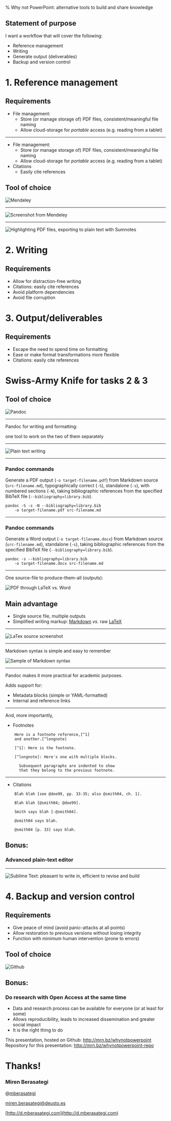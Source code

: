 % Why not PowerPoint: alternative tools to build and share knowledge

## Statement of purpose

I want a workflow that will cover the following:

* Reference management
* Writing
* Generate output (deliverables)
* Backup and version control

# 1. Reference management

## Requirements

* File management:
    * Store (or manage storage of) PDF files, consistent/meaningful file naming
    * Allow cloud-storage for _portable_ access (e.g. reading from a tablet) 

----------

* File management:
    * Store (or manage storage of) PDF files, consistent/meaningful file naming
    * Allow cloud-storage for _portable_ access (e.g. reading from a tablet) 
* Citations
    *  Easily cite references

## Tool of choice

![[Mendeley](https://www.mendeley.com)](img/mendeley.jpg)

---------

![Screenshot from Mendeley](img/mendeley-screenshot.png)

----------

![Highlighting PDF files, exporting to plain text with [Sumnotes](https://www.sumnotes.net/)](img/highlights-sumnotes.png)

# 2. Writing

## Requirements

* Allow for distraction-free writing
* Citations: easily cite references
* Avoid platform dependencies
* Avoid file corruption

# 3. Output/deliverables

## Requirements

* Escape the need to spend time on formatting
* Ease or make format transformations more flexible
* Citations: easily cite references

# Swiss-Army Knife for tasks 2 & 3

## Tool of choice

![[Pandoc](http://pandoc.org/)](img/pandoc.png) 

--------

Pandoc for writing and formatting: 

one tool to work on the two of them separately

--------

![Plain text writing](img/sublime-screenshot.png)

--------

### Pandoc commands

Generate a PDF output (`-o target-filename.pdf`) from Markdown source (`src-filename.md`), typographically correct (`-S`), standalone (`-s`), with numbered sections (`-N`), taking bibliographic references from the specified BibTeX file (`--bibliography=library.bib`).

```
pandoc -S -s -N --bibliography=library.bib  
    -o target-filename.pdf src-filename.md
```

-------

### Pandoc commands

Generate a Word output (`-o target-filename.docx`) from Markdown source (`src-filename.md`), standalone (`-s`), taking bibliographic references from the specified BibTeX file (`--bibliography=library.bib`).

```
pandoc -s --bibliography=library.bib 
    -o target-filename.docx src-filename.md
```

--------

One source-file to produce-them-all (outputs):

![PDF through LaTeX _vs._ Word](img/pandoc-outputs.png)

## Main advantage

* Single source file, multiple outputs
* Simplified writing markup: [Markdown](http://daringfireball.net/projects/markdown/) _vs._ raw [LaTeX](http://www.latex-project.org/)

---------

![LaTex source screenshot](img/latex-screenshot.png)

---------

Markdown syntax is simple and easy to remember

![Sample of Markdown syntax](img/markdown-example.png)

---------

Pandoc makes it more practical for academic purposes. 

Adds support for:

* Metadata blocks (simple or YAML-formatted)
* Internal and reference links

------

And, more importantly,

* Footnotes
```
    Here is a footnote reference,[^1] 
    and another.[^longnote]

    [^1]: Here is the footnote.

    [^longnote]: Here's one with multiple blocks.

      Subsequent paragraphs are indented to show
      that they belong to the previous footnote.
```

------

* Citations
```
    Blah blah [see @doe99, pp. 33-35; also @smith04, ch. 1].

    Blah blah [@smith04; @doe99].

    Smith says blah [-@smith04].

    @smith04 says blah.

    @smith04 [p. 33] says blah.
```

## Bonus:

### Advanced plain-text editor

----

![[Sublime Text](http://www.sublimetext.com/): pleasant to write in, efficient to revise and build](img/st2.png)

# 4. Backup and version control

## Requirements

* Give peace of mind (avoid panic-attacks at all points)
* Allow restoration to previous versions without losing integrity
* Function with minimum human intervention (prone to errors)

## Tool of choice

![[Github](https://github.com/)](img/github.png)

## Bonus:

### Do research with Open Access at the same time

* Data and research process can be available for everyone (or at least for some)
* Allows reproducibility, leads to increased dissemination and greater social impact
* It is the right thing to do

This presentation, hosted on Github: http://mrn.bz/whynotpowerpoint
Repository for this presentation: http://mrn.bz/whynotpowerpoint-repo

# Thanks!

### Miren Berasategi

@[mberasategi](http://twitter.com/mberasategi)

[miren.berasategi@deusto.es](mailto:miren.berasategi@deusto.es) 

[http://d.mberasategi.com](http://d.mberasategi.com)
